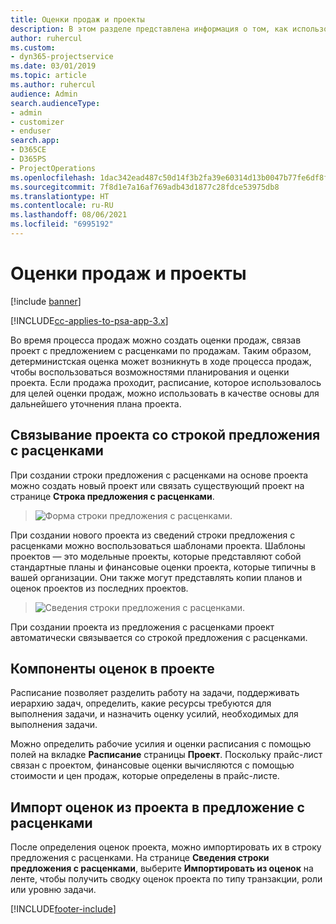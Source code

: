 ```yaml
---
title: Оценки продаж и проекты
description: В этом разделе представлена информация о том, как использовать расписания и оценки в процессе продаж.
author: ruhercul
ms.custom:
- dyn365-projectservice
ms.date: 03/01/2019
ms.topic: article
ms.author: ruhercul
audience: Admin
search.audienceType:
- admin
- customizer
- enduser
search.app:
- D365CE
- D365PS
- ProjectOperations
ms.openlocfilehash: 1dac342ead487c50d14f3b2fa39e60314d13b0047b77fe6df8f32dee29b09422
ms.sourcegitcommit: 7f8d1e7a16af769adb43d1877c28fdce53975db8
ms.translationtype: HT
ms.contentlocale: ru-RU
ms.lasthandoff: 08/06/2021
ms.locfileid: "6995192"
---
```

# <a name="sales-estimates-and-projects"></a>Оценки продаж и проекты

[!include [banner](../includes/psa-now-project-operations.md)]

[!INCLUDE[cc-applies-to-psa-app-3.x](../includes/cc-applies-to-psa-app-3x.md)]

Во время процесса продаж можно создать оценки продаж, связав проект с предложением с расценками по продажам. Таким образом, детерминистская оценка может возникнуть в ходе процесса продаж, чтобы воспользоваться возможностями планирования и оценки проекта. Если продажа проходит, расписание, которое использовалось для целей оценки продаж, можно использовать в качестве основы для дальнейшего уточнения плана проекта.

## <a name="linking-a-project-to-a-quote-line"></a>Связывание проекта со строкой предложения с расценками

При создании строки предложения с расценками на основе проекта можно создать новый проект или связать существующий проект на странице **Строка предложения с расценками**. 

> ![Форма строки предложения с расценками.](media/project-8.png)
 
При создании нового проекта из сведений строки предложения с расценками можно воспользоваться шаблонами проекта. Шаблоны проектов — это модельные проекты, которые представляют собой стандартные планы и финансовые оценки проекта, которые типичны в вашей организации. Они также могут представлять копии планов и оценок проектов из последних проектов.

> ![Сведения строки предложения с расценками.](media/project-9.png)
  
При создании проекта из предложения с расценками проект автоматически связывается со строкой предложения с расценками.

## <a name="components-of-estimates-in-a-project"></a>Компоненты оценок в проекте

Расписание позволяет разделить работу на задачи, поддерживать иерархию задач, определить, какие ресурсы требуются для выполнения задачи, и назначить оценку усилий, необходимых для выполнения задачи.

Можно определить рабочие усилия и оценки расписания с помощью полей на вкладке **Расписание** страницы **Проект**. Поскольку прайс-лист связан с проектом, финансовые оценки вычисляются с помощью стоимости и цен продаж, которые определены в прайс-листе.

## <a name="importing-estimates-from-a-project-into-a-quote"></a>Импорт оценок из проекта в предложение с расценками

После определения оценок проекта, можно импортировать их в строку предложения с расценками. На странице **Сведения строки предложения с расценками**, выберите **Импортировать из оценок** на ленте, чтобы получить сводку оценок проекта по типу транзакции, роли или уровню задачи.


[!INCLUDE[footer-include](../includes/footer-banner.md)]